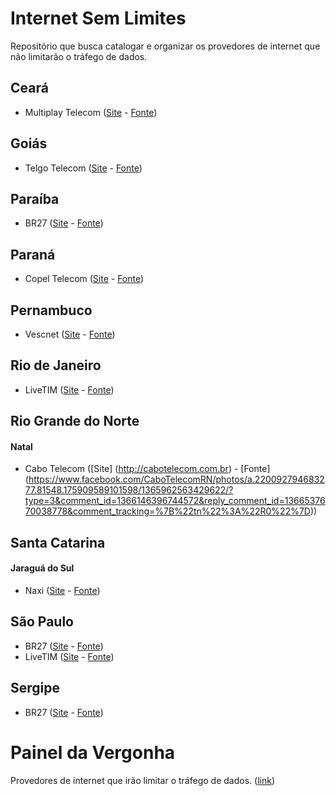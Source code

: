 # Internet Sem Limites
Repositório que busca catalogar e organizar os provedores de internet que não limitarão o tráfego de dados.

## Ceará
- Multiplay Telecom ([Site](http://www.multiplaytelecom.com.br/) - [Fonte](https://www.facebook.com/MultiplayTelecom/photos/a.167550703402534.1073741828.165379136953024/650557658435167/?type=3&theater))

## Goiás
- Telgo Telecom ([Site](http://telgo.com.br/) - [Fonte](https://www.facebook.com/telgotelecom/photos/a.104038409724880.3041.103435436451844/851148338347213/?type=3))

## Paraíba
- BR27 ([Site](http://www.br27.com.br/) - [Fonte](https://www.facebook.com/br27tecnologia/posts/962061367182378?pnref=story))

## Paraná
- Copel Telecom ([Site](http://www.copeltelecom.com/site/) - [Fonte](http://www.hardware.com.br/noticias/2016-04/copel-diz-que-nao-implantara-cobranca-por-franquia-de-dados.html))

## Pernambuco
- Vescnet ([Site](http://www.vescnet.com.br/) - [Fonte](https://www.facebook.com/vescnet/posts/967016763352253))

## Rio de Janeiro
- LiveTIM ([Site](http://www.livetim.tim.com.br/) - [Fonte](http://g1.globo.com/tecnologia/noticia/2016/04/franquia-de-dados-na-internet-fixa-no-brasil-gera-criticas-em-redes-sociais.html))

## Rio Grande do Norte
#### Natal

- Cabo Telecom ([Site] (http://cabotelecom.com.br) - [Fonte] (https://www.facebook.com/CaboTelecomRN/photos/a.220092794683277.81548.175909589101598/1365962563429622/?type=3&comment_id=1366146396744572&reply_comment_id=1366537670038778&comment_tracking=%7B%22tn%22%3A%22R0%22%7D))

## Santa Catarina
#### Jaraguá do Sul
- Naxi ([Site](http://www.naxi.com.br/) - [Fonte](https://www.facebook.com/naxifibra/videos/vb.1652072558408613/1724457364503465/))

## São Paulo
- BR27 ([Site](http://www.br27.com.br/) - [Fonte](https://www.facebook.com/br27tecnologia/posts/962061367182378?pnref=story))
- LiveTIM ([Site](http://www.livetim.tim.com.br/) - [Fonte](http://g1.globo.com/tecnologia/noticia/2016/04/franquia-de-dados-na-internet-fixa-no-brasil-gera-criticas-em-redes-sociais.html))

## Sergipe
- BR27 ([Site](http://www.br27.com.br/) - [Fonte](https://www.facebook.com/br27tecnologia/posts/962061367182378?pnref=story))


# Painel da Vergonha
Provedores de internet que irão limitar o tráfego de dados. ([link](HALL_OF_SHAME.md))
